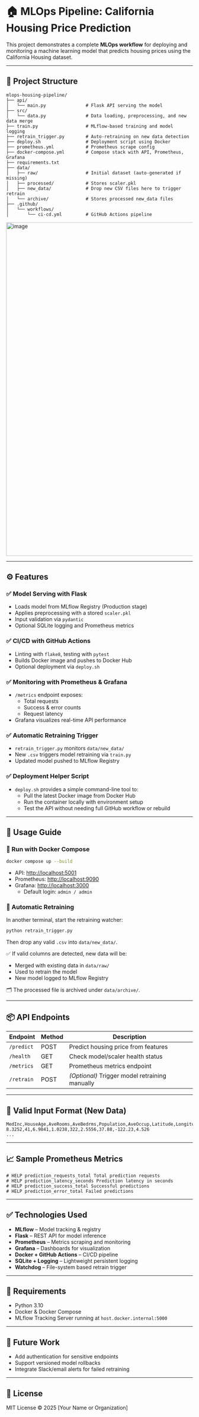# 🏠 MLOps Pipeline: California Housing Price Prediction

This project demonstrates a complete **MLOps workflow** for deploying and monitoring a machine learning model that predicts housing prices using the California Housing dataset.

---

## 🚀 Project Structure

```
mlops-housing-pipeline/
├── api/
│   └── main.py               # Flask API serving the model
├── src/
│   └── data.py               # Data loading, preprocessing, and new data merge
├── train.py                  # MLflow-based training and model logging
├── retrain_trigger.py        # Auto-retraining on new data detection
├── deploy.sh                 # Deployment script using Docker
├── prometheus.yml            # Prometheus scrape config
├── docker-compose.yml        # Compose stack with API, Prometheus, Grafana
├── requirements.txt
├── data/
│   ├── raw/                  # Initial dataset (auto-generated if missing)
│   ├── processed/            # Stores scaler.pkl
│   ├── new_data/             # Drop new CSV files here to trigger retrain
│   └── archive/              # Stores processed new_data files
├── .github/
│   └── workflows/
│       └── ci-cd.yml         # GitHub Actions pipeline
```

<img width="1600" height="900" alt="image" src="https://github.com/user-attachments/assets/9dc10e78-997a-4a4d-bd0a-d4c9b7caa40b" />


---

## ⚙️ Features

### ✅ Model Serving with Flask
- Loads model from MLflow Registry (Production stage)
- Applies preprocessing with a stored `scaler.pkl`
- Input validation via `pydantic`
- Optional SQLite logging and Prometheus metrics

### ✅ CI/CD with GitHub Actions
- Linting with `flake8`, testing with `pytest`
- Builds Docker image and pushes to Docker Hub
- Optional deployment via `deploy.sh`

### ✅ Monitoring with Prometheus & Grafana
- `/metrics` endpoint exposes:
  - Total requests
  - Success & error counts
  - Request latency
- Grafana visualizes real-time API performance

### ✅ Automatic Retraining Trigger
- `retrain_trigger.py` monitors `data/new_data/`
- New `.csv` triggers model retraining via `train.py`
- Updated model pushed to MLflow Registry

### ✅ Deployment Helper Script
- `deploy.sh` provides a simple command-line tool to:
  - Pull the latest Docker image from Docker Hub
  - Run the container locally with environment setup
  - Test the API without needing full GitHub workflow or rebuild

---

## 🔄 Usage Guide

### 🚢 Run with Docker Compose
```bash
docker compose up --build
```

- API: [http://localhost:5001](http://localhost:5001)
- Prometheus: [http://localhost:9090](http://localhost:9090)
- Grafana: [http://localhost:3000](http://localhost:3000)
  - Default login: `admin / admin`

### 🔁 Automatic Retraining
In another terminal, start the retraining watcher:
```bash
python retrain_trigger.py
```

Then drop any valid `.csv` into `data/new_data/`.

✅ If valid columns are detected, new data will be:
- Merged with existing data in `data/raw/`
- Used to retrain the model
- New model logged to MLflow Registry

🗂 The processed file is archived under `data/archive/`.

---

## 📦 API Endpoints

| Endpoint        | Method | Description                         |
|-----------------|--------|-------------------------------------|
| `/predict`      | POST   | Predict housing price from features |
| `/health`       | GET    | Check model/scaler health status    |
| `/metrics`      | GET    | Prometheus metrics endpoint         |
| `/retrain`      | POST   | *(Optional)* Trigger model retraining manually |

---

## 📁 Valid Input Format (New Data)

```csv
MedInc,HouseAge,AveRooms,AveBedrms,Population,AveOccup,Latitude,Longitude,target
8.3252,41,6.9841,1.0238,322,2.5556,37.88,-122.23,4.526
...
```

---

## 📈 Sample Prometheus Metrics

```
# HELP prediction_requests_total Total prediction requests
# HELP prediction_latency_seconds Prediction latency in seconds
# HELP prediction_success_total Successful predictions
# HELP prediction_error_total Failed predictions
```

---

## ✅ Technologies Used

- **MLflow** – Model tracking & registry
- **Flask** – REST API for model inference
- **Prometheus** – Metrics scraping and monitoring
- **Grafana** – Dashboards for visualization
- **Docker + GitHub Actions** – CI/CD pipeline
- **SQLite + Logging** – Lightweight persistent logging
- **Watchdog** – File-system based retrain trigger

---

## 📌 Requirements

- Python 3.10
- Docker & Docker Compose
- MLflow Tracking Server running at `host.docker.internal:5000`

---

## 🧠 Future Work

- Add authentication for sensitive endpoints
- Support versioned model rollbacks
- Integrate Slack/email alerts for failed retraining

---

## 📜 License

MIT License © 2025 [Your Name or Organization]
